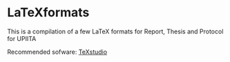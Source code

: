 # LaTeXformats
This is a compilation of a few LaTeX formats for Report, Thesis and Protocol for UPIITA

Recommended sofware: [TeXstudio](https://www.texstudio.org/)

